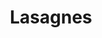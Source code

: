 ---
layout: recette
categories: [recettes]
hidden: true
lang: fr
sitemap: false
title: Lasagnes
type: sel
recettes:
  Boeuf:
    yield: 6
    yieldType: personnes
    ingredients: 
      - nom: pâtes à lasagnes
      - nom: sauce tomate pour 800 grammes de tomates
        lien: /recettes/sauce-tomate 
      - nom: béchamel pour 700 mL de lait
        lien: /recettes/bechamel 
      - nom: boeuf haché
        qte: 400
        unite: gr
      - nom: oignon
        qte: 1
      - nom: carotte
        qte: 1
      - nom: ail
        qte: 3
        unite: gousses
      - nom: fromage rapé
    etapes:
      - label: "Préparation 1/3 : Sauce Tomate"
        details:
          - label: Faire la sauce tomate
            link: /recettes/sauce-tomate 
          - Réserver
      - label: "Préparation 2/3 : Béchamel"
        details:
        - label: Faire la béchamel
          link: /recettes/bechamel
      - label: "Préparation 3/3 : Viande"
        details:
          - Faire revenir la viande avec l'oignon et la carotte 
          - Ajouter l'ail
          - Ajouter la sauce tomate
          - Mijoter 15 minutes
      - label: "Assemblage"
        details:
        - Beurrer le moule
        - Ajouter une couche de pâtes
        - Ajouter une couche de viande
        - Ajouter une couche de béchamel
        - Ajouter une couche de pâtes
        - Ajouter une couche de viande
        - Ajouter une couche de béchamel
        - Couvrir de fromage rapé
      - label: Cuisson
        emoji: 🔥
        details:
        - Cuire 20 minutes à 200°C
        - Le dessus doit être bien gratiné
---
